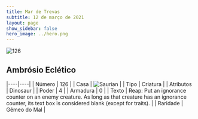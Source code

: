 ```yaml
---
title: Mar de Trevas
subtitle: 12 de março de 2021
layout: page
show_sidebar: false
hero_image: ../hero.png
---
```


![126](https://cdn.keyforgegame.com/media/card_front/pt/496_126_4CJ4765HJ674_pt.png)

## Ambrósio Eclético

|----|----|
| Número | 126 |
| Casa | ![Saurian](https://archonarcana.com/images/thumb/9/9e/Saurian_P.png/22px-Saurian_P.png "Sauro") |
| Tipo | Criatura |
| Atributos | Dinosaur |
| Poder | 4 |
| Armadura | 0 |
| Texto | Reap: Put an ignorance counter on an enemy creature. As long as that creature has an ignorance counter, its text box is considered blank (except for traits). |
| Raridade | Gêmeo do Mal |
